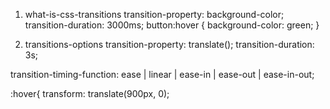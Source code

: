 1. what-is-css-transitions
transition-property: background-color;
transition-duration: 3000ms;
button:hover { background-color: green; }


1. transitions-options
transition-property: translate();
transition-duration: 3s;

transition-timing-function: ease | linear | ease-in | ease-out | ease-in-out;

:hover{ transform: translate(900px, 0);